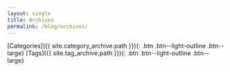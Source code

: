```yaml
---
layout: single
title: Archives
permalink: /blog/archives/
---
```


[Categories]({{ site.category_archive.path }}){: .btn .btn--light-outline .btn--large}
[Tags]({{ site.tag_archive.path }}){: .btn .btn--light-outline .btn--large}
